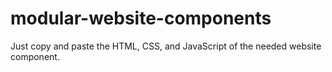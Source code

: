 # modular-website-components

Just copy and paste the HTML, CSS, and JavaScript of the needed website component.

<!-- Interesting styles -->
<!-- https://nicepage.com/c/pets-animals-html-templates -->
<!-- https://ak.hypergryph.com/index -->

<!--
  background: #f6eee2;
  color: #084D60;
-->
